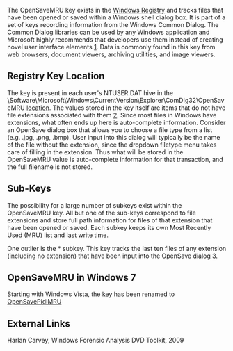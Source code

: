 The OpenSaveMRU key exists in the [Windows
Registry](Windows_Registry "wikilink") and tracks files that have been
opened or saved within a Windows shell dialog box. It is part of a set
of keys recording information from the Windows Common Dialog. The Common
Dialog libraries can be used by any Windows application and Microsoft
highly recommends that developers use them instead of creating novel
user interface elements
[1](http://msdn.microsoft.com/en-us/library/windows/desktop/aa511274.aspx).
Data is commonly found in this key from web browsers, document viewers,
archiving utilities, and image viewers.

## Registry Key Location

The key is present in each user's NTUSER.DAT hive in the
\Software\Microsoft\Windows\CurrentVersion\Explorer\ComDIg32\OpenSaveMRU
[location](List_of_Windows_MRU_Locations "wikilink"). The values stored
in the key itself are items that do not have file extensions associated
with them
[2](http://computer-forensics.sans.org/blog/2010/04/02/openrunsavemru-lastvisitedmru).
Since most files in Windows have extensions, what often ends up here is
auto-complete information. Consider an OpenSave dialog box that allows
you to choose a file type from a list (e.g. .jpg, .png, .bmp). User
input into this dialog will typically be the name of the file without
the extension, since the dropdown filetype menu takes care of filling in
the extension. Thus what will be stored in the OpenSaveMRU value is
auto-complete information for that transaction, and the full filename is
not stored.

## Sub-Keys

The possibility for a large number of subkeys exist within the
OpenSaveMRU key. All but one of the sub-keys correspond to file
extensions and store full path information for files of that extension
that have been opened or saved. Each subkey keeps its own Most Recently
Used (MRU) list and last write time.

One outlier is the \* subkey. This key tracks the last ten files of any
extension (including no extension) that have been input into the
OpenSave dialog
[3](http://www.forensicfocus.com/index.php?name=Content&pid=73&page=8).

## OpenSaveMRU in Windows 7

Starting with Windows Vista, the key has been renamed to
[OpenSavePidlMRU](OpenSavePidlMRU "wikilink")

## External Links

Harlan Carvey, Windows Forensic Analysis DVD Toolkit, 2009